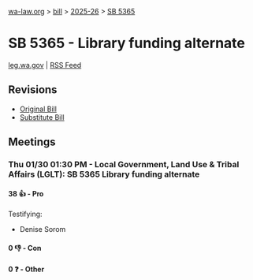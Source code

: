 [wa-law.org](/) > [bill](/bill/) > [2025-26](/bill/2025-26/) > [SB 5365](/bill/2025-26/sb/5365/)

# SB 5365 - Library funding alternate
[leg.wa.gov](https://app.leg.wa.gov/billsummary?BillNumber=5365&Year=2025&Initiative=false) | [RSS Feed](./rss.xml)

## Revisions
* [Original Bill](1/)
* [Substitute Bill](S/)

## Meetings
### Thu 01/30 01:30 PM - Local Government, Land Use & Tribal Affairs (LGLT): SB 5365 Library funding alternate
#### 38 👍 - Pro
Testifying:
* Denise Sorom

#### 0 👎 - Con

#### 0 ❓ - Other
